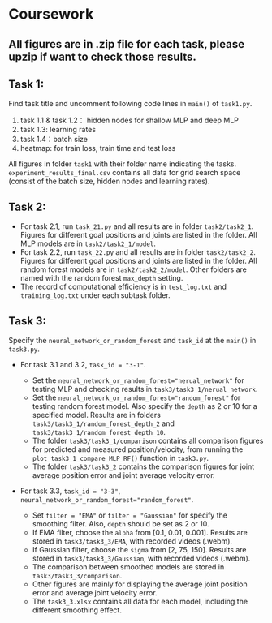 # Coursework

## All figures are in .zip file for each task, please upzip if want to check those results.

## Task 1:

Find task title and uncomment following code lines in `main()` of `task1.py`.
1. task 1.1 & task 1.2： hidden nodes for shallow MLP and deep MLP
2. task 1.3: learning rates
3. task 1.4：batch size
4. heatmap: for train loss, train time and test loss

All figures in folder `task1` with their folder name indicating the tasks. `experiment_results_final.csv` contains all data for grid search space (consist of the batch size, hidden nodes and learning rates).

## Task 2:

* For task 2.1, run `task_21.py` and all results are in folder `task2/task2_1`. Figures for different goal positions and joints are listed in the folder. All MLP models are in `task2/task2_1/model`. 
* For task 2.2, run `task_22.py` and all results are in folder `task2/task2_2`. Figures for different goal positions and joints are listed in the folder. All random forest models are in `task2/task2_2/model`. Other folders are named with the random forest `max_depth` setting.
* The record of computational efficiency is in `test_log.txt` and `training_log.txt` under each subtask folder.

## Task 3:

Specify the `neural_network_or_random_forest` and `task_id` at the `main()` in `task3.py`.

* For task 3.1 and 3.2, `task_id = "3-1"`. 
  * Set the `neural_network_or_random_forest="nerual_network"` for testing MLP and checking results in `task3/task3_1/nerual_network`.
  * Set the `neural_network_or_random_forest="random_forest"` for testing random forest model. Also specify the `depth` as 2 or 10 for a specified model. Results are in folders `task3/task3_1/random_forest_depth_2` and `task3/task3_1/random_forest_depth_10`.
  * The folder `task3/task3_1/comparison` contains all comparison figures for predicted and measured position/velocity, from running the `plot_task3_1_compare_MLP_RF()` function in `task3.py`.
  * The folder `task3/task3_2` contains the comparison figures for joint average position error and joint average velocity error.

* For task 3.3, `task_id = "3-3"`, `neural_network_or_random_forest="random_forest"`.
  * Set `filter = "EMA"` or `filter = "Gaussian"` for specify the smoothing filter. Also, `depth` should be set as 2 or 10.
  * If EMA filter, choose the `alpha` from [0.1, 0.01, 0.001]. Results are stored in `task3/task3_3/EMA`, with recorded videos (.webm).
  * If Gaussian filter, choose the `sigma` from [2, 75, 150]. Results are stored in `task3/task3_3/Gaussian`, with recorded videos (.webm).
  * The comparison between smoothed models are stored in `task3/task3_3/comparison`.
  * Other figures are mainly for displaying the average joint position error and average joint velocity error.
  * The `task3_3.xlsx` contains all data for each model, including the different smoothing effect.
